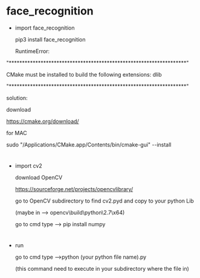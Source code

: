 # face_recognition

- import face_recognition

  pip3 install face_recognition
 
  RuntimeError:

"*******************************************************************"

CMake must be installed to build the following extensions: dlib

"*******************************************************************"

  solution:

  download

  https://cmake.org/download/


  for MAC

  sudo "/Applications/CMake.app/Contents/bin/cmake-gui" --install


#


- import cv2

  download OpenCV

  https://sourceforge.net/projects/opencvlibrary/

  go to OpenCV subdirectory to find cv2.pyd and copy to your python Lib

  (maybe in --> opencv\build\python\2.7\x64)

  go to cmd type --> pip install numpy


#


- run

  go to cmd type -->python (your python file name).py

  (this command need to execute in your subdirectory where the file in)
